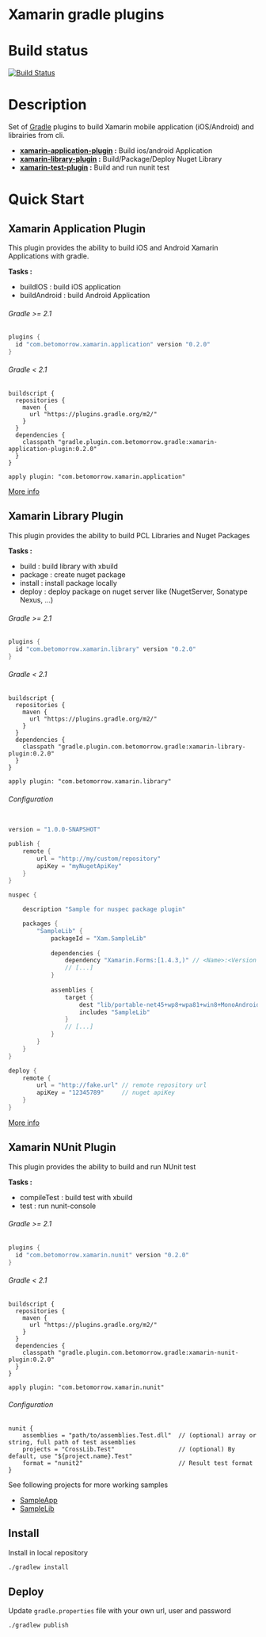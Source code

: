 Xamarin gradle plugins
==========

# Build status

[![Build Status](https://travis-ci.org/oliviergauthier/xam-gradle-plugins.svg?branch=master)](https://travis-ci.org/oliviergauthier/xam-gradle-plugins)

# Description

Set of [Gradle](https://gradle.org/) plugins to build Xamarin mobile application (iOS/Android) and librairies from cli.

* **[xamarin-application-plugin](#xamarin-application-plugin) :** Build ios/android Application
* **[xamarin-library-plugin](#xamarin-library-plugin) :** Build/Package/Deploy Nuget Library
* **[xamarin-test-plugin](#xamarin-nunit-plugin) :** Build and run nunit test

# Quick Start

## Xamarin Application Plugin 

This plugin provides the ability to build iOS and Android Xamarin Applications with gradle.


**Tasks :**
- buildIOS : build iOS application
- buildAndroid : build Android Application

###### Gradle >= 2.1
```groovy
plugins {
  id "com.betomorrow.xamarin.application" version "0.2.0"
}
```

###### Gradle < 2.1
```
buildscript {
  repositories {
    maven {
      url "https://plugins.gradle.org/m2/"
    }
  }
  dependencies {
    classpath "gradle.plugin.com.betomorrow.gradle:xamarin-application-plugin:0.2.0"
  }
}

apply plugin: "com.betomorrow.xamarin.application"
```

[More info](/docs/Application.md)

## Xamarin Library Plugin 

This plugin provides the ability to build PCL Libraries and Nuget Packages

**Tasks :**
- build : build library with xbuild
- package : create nuget package
- install : install package locally
- deploy : deploy package on nuget server like (NugetServer, Sonatype Nexus, ...)

###### Gradle >= 2.1
```groovy
plugins {
  id "com.betomorrow.xamarin.library" version "0.2.0"
}
```

###### Gradle < 2.1
```
buildscript {
  repositories {
    maven {
      url "https://plugins.gradle.org/m2/"
    }
  }
  dependencies {
    classpath "gradle.plugin.com.betomorrow.gradle:xamarin-library-plugin:0.2.0"
  }
}

apply plugin: "com.betomorrow.xamarin.library"
```

###### Configuration
```groovy

version = "1.0.0-SNAPSHOT"

publish {
    remote {
        url = "http://my/custom/repository"
        apiKey = "myNugetApiKey"
    }
}

nuspec {

    description "Sample for nuspec package plugin"

    packages {
        "SampleLib" {
            packageId = "Xam.SampleLib"
            
            dependencies {
                dependency "Xamarin.Forms:[1.4.3,)" // <Name>:<Version Restriction>
                // [...]
            }
                        
            assemblies {
                target {
                    dest "lib/portable-net45+wp8+wpa81+win8+MonoAndroid10+MonoTouch10+Xamarin.iOS10"
                    includes "SampleLib"
                }
                // [...]
            }
        }
    }
}

deploy {
    remote {
        url = "http://fake.url" // remote repository url
        apiKey = "12345789"     // nuget apiKey
    }
}

```

[More info](/docs/Library.md)

## Xamarin NUnit Plugin 

This plugin provides the ability to build and run NUnit test

**Tasks :**
- compileTest : build test with xbuild
- test : run nunit-console

###### Gradle >= 2.1
```groovy
plugins {
  id "com.betomorrow.xamarin.nunit" version "0.2.0"
}
```

###### Gradle < 2.1
```
buildscript {
  repositories {
    maven {
      url "https://plugins.gradle.org/m2/"
    }
  }
  dependencies {
    classpath "gradle.plugin.com.betomorrow.gradle:xamarin-nunit-plugin:0.2.0"
  }
}

apply plugin: "com.betomorrow.xamarin.nunit"
```

###### Configuration
```
nunit {
    assemblies = "path/to/assemblies.Test.dll"  // (optional) array or string, full path of test assemblies
    projects = "CrossLib.Test"                  // (optional) By default, use "${project.name}.Test"
    format = "nunit2"                           // Result test format
}

```

See following projects for more working samples
- [SampleApp](https://github.com/oliviergauthier/xam-gradle-plugins-sample-app)
- [SampleLib](https://github.com/oliviergauthier/xam-gradle-plugins-sample-lib)

## Install
Install in local repository 
```bash
./gradlew install
```

## Deploy
Update `gradle.properties` file with your own url, user and password 
```bash
./gradlew publish
```

